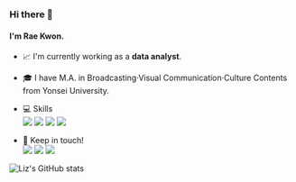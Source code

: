 ### Hi there 👋
#### I'm Rae Kwon.
- 📈 I'm currently working as a <b>data analyst</b>.
- 🎓 I have M.A. in Broadcasting·Visual Communication·Culture Contents from Yonsei University.
- 💻 Skills<br>
  <img src="https://img.shields.io/badge/Python-3776AB?style=for-the-badge&logo=Python&logoColor=ffffff"/>
  <img src="https://img.shields.io/badge/MySQL-4479A1?style=for-the-badge&logo=MySQL&logoColor=ffffff"/>
  <img src="https://img.shields.io/badge/PostgreSQL-4169E1?style=for-the-badge&logo=PostgreSQL&logoColor=ffffff"/>
  <img src="https://img.shields.io/badge/Tableau-E97627?style=for-the-badge&logo=Tableau&logoColor=ffffff"/>

- 🤝 Keep in touch!<br>
<a href="mailto:kraeyong@gmail.com" target="_blank"><img src="https://img.shields.io/badge/Gmail-EA4335?style=for-the-badge&logo=Gmail&logoColor=ffffff"/></a>
<a href="https://www.linkedin.com/in/%EB%9D%BC%EC%98%81-%EA%B6%8C-8516301b5/" target="_blank"><img src="https://img.shields.io/badge/LinkedIn-0A66C2?style=for-the-badge&logo=LinkedIn&logoColor=ffffff"/></a>
<a href="https://velog.io/@raunee" target="_blank"><img src="https://img.shields.io/badge/Velog-20C997?style=for-the-badge&logo=Velog&logoColor=ffffff"/></a>

![Liz's GitHub stats](https://github-readme-stats.vercel.app/api?username=raunee&show_icons=true&theme=github_dark_dimmed)

<!--
**raunee/raunee** is a ✨ _special_ ✨ repository because its `README.md` (this file) appears on your GitHub profile.

Here are some ideas to get you started:

- 🔭 I’m currently working on ...
- 🌱 I’m currently learning ...
- 👯 I’m looking to collaborate on ...
- 🤔 I’m looking for help with ...
- 💬 Ask me about ...
- 📫 How to reach me: ...
- 😄 Pronouns: ...
- ⚡ Fun fact: ...
-->
